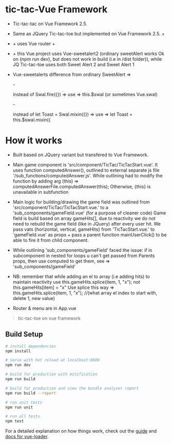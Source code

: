 # tic-tac-Vue Framework
- <p> Tic-tac-tac on Vue Framework 2.5. </p>
- <p> Same as JQuery Tic-tac-toe but implemented on Vue Framework 2.5. +  </p>
- <p> + uses Vue router + </p>
- <p> + this Vue project uses Vue-sweetalert2 (ordinary sweetAlert works Ok on {npm run dev}, but does not work in build (i.e in /dist folder)), while JQ Tic-tac-toe uses both Sweet Alert 2 and Sweet Alert 1 </p>

- <p> Vue-sweetalerts difference from ordinary SweetAlert => </p>
     - <p> instead of Swal.fire({})                  => use => this.$swal  (or sometimes Vue.swal) </p>
     - <p> instead of let Toast = Swal.mixin({})     => use => let Toast = this.$swal.mixin({      </p>
     

# How it works 
- <p> Built based on JQuery variant but transfered to Vue Framework. </p>
- <p> Main game component is 'src/component/TicTac/TicTacStart.vue'. It uses function computedAnswer(), outlined to external separate js file '/sub_functions/computedAnswer.js'. 
      While outlining had to modify the function by adding arg (this) => computedAnswerFile.computedAnswer(this); Otherwise, {this} is unavailable in subfunction 
  </p>
  
- <p> Main logic for building/drawing the game field was outlined from 'src/component/TicTac/TicTacStart.vue.' to a 'sub_components/gameField.vue' (for a purpose of cleaner code) 
      Game field is build based on array gameHits[], due to reactivity we do not need to rebuild the game field (like in JQuery) after every user hit.   
      We pass vats {horizontal, vertical, gameHits} from 'TicTacStart.vue.' to 'gameField.vue' as props + pass a parent function mainUserClick() to be able to fire it from child component.
          <draw-game-field  :verticalX  ="this.vertical" :horizontalX="this.horizontal" :gameHitsX  ="this.gameHits" @myEventX="mainUserClick"/>
 </p>
 
 - <p> While outlining 'sub_components/gameField' faced the issue: if in subcomponent in nested for loops u can't get passed from Parents props, then use computed to get them, see => 'sub_components/gameField'</p>     
 - <p> NB: remember that while adding an el to array (i.e adding hits) to maintain reactivity use this.gameHits.splice(item, 1, "x"); not this.gameHits[item] = "x"
        Use splice this way => this.gameHits.splice(item, 1, "x"); //(what array el index to start with, delete 1, new value)
  </p>
  
  - <p> Router & menu are in App.vue </p>
 
> tic-tac-toe on vue framework

## Build Setup

``` bash
# install dependencies
npm install

# serve with hot reload at localhost:8080
npm run dev

# build for production with minification
npm run build

# build for production and view the bundle analyzer report
npm run build --report

# run unit tests
npm run unit

# run all tests
npm test
```

For a detailed explanation on how things work, check out the [guide](http://vuejs-templates.github.io/webpack/) and [docs for vue-loader](http://vuejs.github.io/vue-loader).
